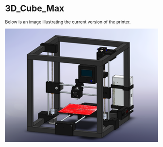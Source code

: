# 3D_Cube_Max

Below is an image illustrating the current version of the printer.

![image](https://github.com/Mesdra/Impressora_3D_Cube_Max/blob/main/Img/Impressora_V1.png)
